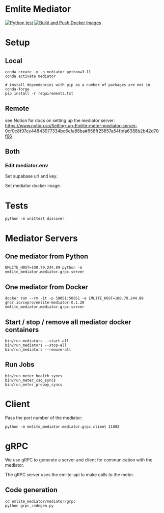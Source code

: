 # Emlite Mediator

[![Python test](https://github.com/cepro/emlite-mediator/actions/workflows/python-test.yml/badge.svg)](https://github.com/cepro/emlite-mediator/actions/workflows/python-test.yml)
[![Build and Push Docker Images](https://github.com/cepro/emlite-mediator/actions/workflows/docker-image.yml/badge.svg)](https://github.com/cepro/emlite-mediator/actions/workflows/docker-image.yml)

# Setup

## Local

```
conda create -y -n mediator python=3.11
conda activate mediator

# install dependencies with pip as a number of packages are not in conda-forge
pip install -r requirements.txt
```

## Remote

see Notion for docs on setting up the mediator server:
https://www.notion.so/Setting-up-Emlite-meter-mediator-server-0cf0c8f97ee44843977334bc6efa86ba#658ff25657a54fbfa6388b2b42d70f66

## Both

### Edit mediator.env

Set supabase url and key.

Set mediator docker image.

# Tests

```
python -m unittest discover
```

# Mediator Servers

## One mediator from Python

```
EMLITE_HOST=100.79.244.89 python -m emlite_mediator.mediator.grpc.server
```

## One mediator from Docker

```
docker run --rm -it -p 50051:50051 -e EMLITE_HOST=100.79.244.89 ghcr.io/cepro/emlite-mediator:0.1.20 emlite_mediator.mediator.grpc.server
```

## Start / stop / remove all mediator docker containers

```
bin/run_mediators --start-all
bin/run_mediators --stop-all
bin/run_mediators --remove-all
```

## Run Jobs

```
bin/run_meter_health_syncs
bin/run_meter_csq_syncs
bin/run_meter_prepay_syncs
```

# Client

Pass the port number of the mediator:

```
python -m emlite_mediator.mediator.grpc.client 11002
```

# gRPC

We use gRPC to generate a server and client for communication with the mediator.

The gRPC server uses the emlite-api to make calls to the meter.

## Code generation

```
cd emlite_mediator/mediator/grpc
python grpc_codegen.py
```
